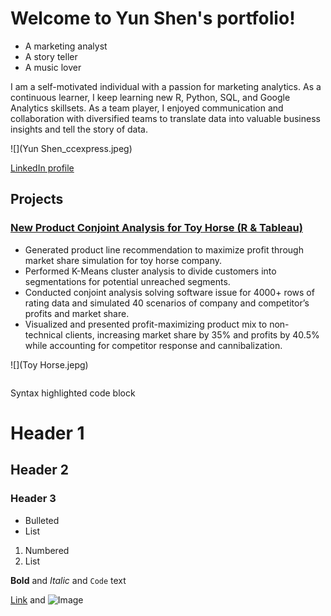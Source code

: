 # Welcome to Yun Shen's portfolio!

- A marketing analyst
- A story teller
- A music lover

I am a self-motivated individual with a passion for marketing analytics. As a continuous learner, I keep learning new R, Python, SQL, and Google Analytics skillsets. As a team player, I enjoyed communication and collaboration with diversified teams to translate data into valuable business insights and tell the story of data.  

![](Yun Shen_ccexpress.jpeg)

[LinkedIn profile](https://www.linkedin.com/in/yun-shen-carina/)

## Projects
### [New Product Conjoint Analysis for Toy Horse (R & Tableau)](https://rpubs.com/yunshen/874187)

- Generated product line recommendation to maximize profit through market share simulation for toy horse company.
- Performed K-Means cluster analysis to divide customers into segmentations for potential unreached segments.
- Conducted conjoint analysis solving software issue for 4000+ rows of rating data and simulated 40 scenarios of company and competitor’s profits and market share.
- Visualized and presented profit-maximizing product mix to non-technical clients, increasing market share by 35% and profits by 40.5% while accounting for competitor response and cannibalization.

![](Toy Horse.jepg)

```markdown
```

Syntax highlighted code block

# Header 1
## Header 2
### Header 3

- Bulleted
- List

1. Numbered
2. List

**Bold** and _Italic_ and `Code` text

[Link](url) and ![Image](src)
